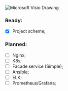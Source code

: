 ![Microsoft Visio Drawing](https://github.com/DDobrovolskiy/project_cloud_k8s/assets/65667662/abaf57e8-fa59-4e6c-ad02-411d094bcbf3)

### Ready:
- [x] Project scheme;
### Planned:
- [ ] Nginx;
- [ ] K8s;
- [ ] Facade service (Simple);
- [ ] Ansible;
- [ ] ELK;
- [ ] Prometheus/Grafana;
